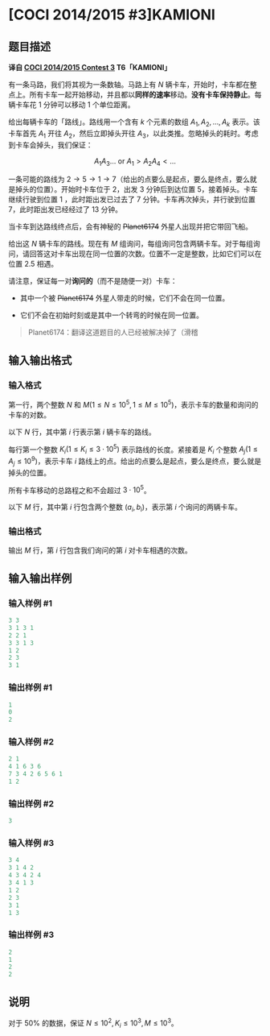 # [COCI 2014/2015 #3]KAMIONI

## 题目描述

 **译自 [COCI 2014/2015 Contest 3](http://www.hsin.hr/coci/archive/2014_2015/) T6「KAMIONI」**

有一条马路，我们将其视为一条数轴。马路上有 $N$ 辆卡车，开始时，卡车都在整点上。所有卡车一起开始移动，并且都以**同样的速率**移动。**没有卡车保持静止**。每辆卡车花 $1$ 分钟可以移动 $1$ 个单位距离。

给出每辆卡车的「路线」。路线用一个含有 $k$ 个元素的数组 $A_1,A_2,\dots,A_k$ 表示。该卡车首先 $A_1$ 开往 $A_2$，然后立即掉头开往 $A_3$，以此类推。忽略掉头的耗时。考虑到卡车会掉头，我们保证：

$$A_1  A_3  \dots\ \mathrm{or}\ A_1 > A_2  A_4 < \dots$$

一条可能的路线为 $2→5→1→7$（给出的点要么是起点，要么是终点，要么就是掉头的位置）。开始时卡车位于 $2$，出发 $3$ 分钟后到达位置 $5$，接着掉头。卡车继续行驶到位置 $1$ ，此时距出发已过去了 $7$ 分钟。卡车再次掉头，并行驶到位置 $7$，此时距出发已经经过了 $13$ 分钟。

当卡车到达路线终点后，会有神秘的 ~~Planet6174~~ 外星人出现并把它带回飞船。

给出这 $N$ 辆卡车的路线。现在有 $M$ 组询问，每组询问包含两辆卡车。对于每组询问，请回答这对卡车出现在同一位置的次数。位置不一定是整数，比如它们可以在位置 $2.5$ 相遇。

请注意，保证每一对**询问的**（而不是随便一对）卡车：

- 其中一个被 ~~Planet6174~~ 外星人带走的时候，它们不会在同一位置。

- 它们不会在初始时刻或是其中一个转弯的时候在同一位置。

> Planet6174：翻译这道题目的人已经被解决掉了（滑稽

## 输入输出格式

### 输入格式

第一行，两个整数 $N$ 和 $M(1 \le N \le 10^5,1 \le M \le 10^5)$，表示卡车的数量和询问的卡车的对数。

以下 $N$ 行，其中第 $i$ 行表示第 $i$ 辆卡车的路线。

每行第一个整数 $K_i(1 \le K_i \le 3 \cdot 10^5)$ 表示路线的长度。紧接着是 $K_i$ 个整数 $A_j(1 \le A_j \le 10^9)$，表示卡车 $i$ 路线上的点。给出的点要么是起点，要么是终点，要么就是掉头的位置。

所有卡车移动的总路程之和不会超过 $3 \cdot 10 ^5$。

以下 $M$ 行，其中第 $i$ 行包含两个整数 $(a_i,b_i)$，表示第 $i$ 个询问的两辆卡车。

### 输出格式

输出 $M$ 行，第 $i$ 行包含我们询问的第 $i$ 对卡车相遇的次数。

## 输入输出样例

### 输入样例 #1

```cpp
3 3
3 1 3 1
2 2 1
3 3 1 3
1 2
2 3
3 1
```


### 输出样例 #1

```cpp
1
0
2
```


### 输入样例 #2

```cpp
2 1
4 1 6 3 6
7 3 4 2 6 5 6 1
1 2
```


### 输出样例 #2

```cpp
3
```


### 输入样例 #3

```cpp
3 4
3 1 4 2
4 3 4 2 4
3 4 1 3
1 2
2 3
3 1
1 3
```


### 输出样例 #3

```cpp
2
1
2
2
```


## 说明

对于 $50\%$ 的数据，保证 $N \le 10^2,K_i \le 10^3,M \le 10^3$。

